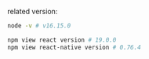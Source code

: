 related version:
```bash
node -v # v16.15.0

npm view react version # 19.0.0
npm view react-native version # 0.76.4
```